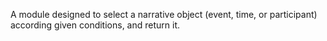 A module designed to select a narrative object (event, time, or participant) according given conditions, and return it. 
